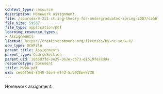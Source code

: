 ```yaml
---
content_type: resource
description: Homework assignment.
file: /courses/8-251-string-theory-for-undergraduates-spring-2007/ce66f56d85495be4ef425a592bbe9238_hwk8.pdf
file_size: 59507
file_type: application/pdf
learning_resource_types:
- Assignments
license: https://creativecommons.org/licenses/by-nc-sa/4.0/
ocw_type: OCWFile
parent_title: Assignments
parent_type: CourseSection
parent_uid: 10b683fd-9e39-367e-cb73-d1b19fe78dda
resourcetype: Document
title: hwk8.pdf
uid: ce66f56d-8549-5be4-ef42-5a592bbe9238
---
```

Homework assignment.